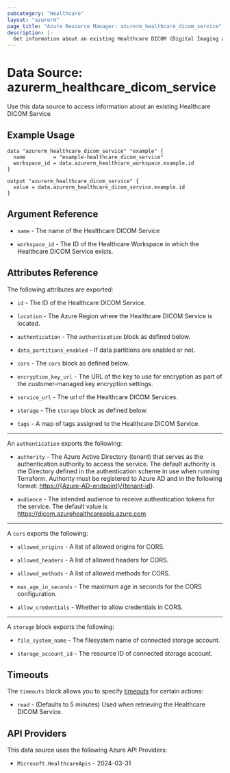 ```yaml
---
subcategory: "Healthcare"
layout: "azurerm"
page_title: "Azure Resource Manager: azurerm_healthcare_dicom_service"
description: |-
  Get information about an existing Healthcare DICOM (Digital Imaging and Communications in Medicine) Service
---
```


# Data Source: azurerm_healthcare_dicom_service

Use this data source to access information about an existing Healthcare DICOM Service

## Example Usage

```hcl
data "azurerm_healthcare_dicom_service" "example" {
  name         = "example-healthcare_dicom_service"
  workspace_id = data.azurerm_healthcare_workspace.example.id
}

output "azurerm_healthcare_dicom_service" {
  value = data.azurerm_healthcare_dicom_service.example.id
}
```

## Argument Reference

* `name` - The name of the Healthcare DICOM Service

* `workspace_id` - The ID of the Healthcare Workspace in which the Healthcare DICOM Service exists.

## Attributes Reference

The following attributes are exported:

* `id` - The ID of the Healthcare DICOM Service.

* `location` - The Azure Region where the Healthcare DICOM Service is located.

* `authentication` - The `authentication` block as defined below.

* `data_partitions_enabled` - If data partitions are enabled or not.

* `cors` - The `cors` block as defined below.

* `encryption_key_url` - The URL of the key to use for encryption as part of the customer-managed key encryption settings.

* `service_url` - The url of the Healthcare DICOM Services.

* `storage` - The `storage` block as defined below.

* `tags` - A map of tags assigned to the Healthcare DICOM Service.

---
An `authentication` exports the following:

* `authority` - The Azure Active Directory (tenant) that serves as the authentication authority to access the service. The default authority is the Directory defined in the authentication scheme in use when running Terraform.
  Authority must be registered to Azure AD and in the following format: <https://{Azure-AD-endpoint}/{tenant-id>}.

* `audience` - The intended audience to receive authentication tokens for the service. The default value is <https://dicom.azurehealthcareapis.azure.com>

---

A `cors` exports the following:

* `allowed_origins` - A list of allowed origins for CORS.

* `allowed_headers` - A list of allowed headers for CORS.

* `allowed_methods` - A list of allowed methods for CORS.

* `max_age_in_seconds` - The maximum age in seconds for the CORS configuration.

* `allow_credentials` - Whether to allow credentials in CORS.

---

A `storage` block exports the following:

* `file_system_name` - The filesystem name of connected storage account.

* `storage_account_id` - The resource ID of connected storage account.


## Timeouts

The `timeouts` block allows you to specify [timeouts](https://www.terraform.io/language/resources/syntax#operation-timeouts) for certain actions:

* `read` - (Defaults to 5 minutes) Used when retrieving the Healthcare DICOM Service.

## API Providers
<!-- This section is generated, changes will be overwritten -->
This data source uses the following Azure API Providers:

* `Microsoft.HealthcareApis` - 2024-03-31
